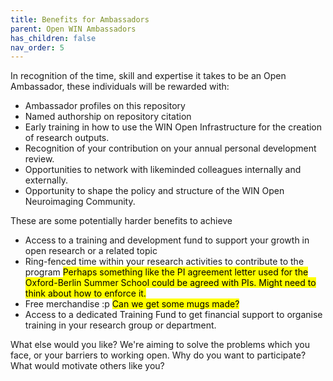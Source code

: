 ```yaml
---
title: Benefits for Ambassadors
parent: Open WIN Ambassadors
has_children: false
nav_order: 5
---
```


In recognition of the time, skill and expertise it takes to be an Open Ambassador, these individuals will be rewarded with:
- Ambassador profiles on this repository
- Named authorship on repository citation
- Early training in how to use the WIN Open Infrastructure for the creation of research outputs.
- Recognition of your contribution on your annual personal development review.
- Opportunities to network with likeminded colleagues internally and externally.
- Opportunity to shape the policy and structure of the WIN Open Neuroimaging Community.

These are some potentially harder benefits to achieve
- Access to a training and development fund to support your growth in open research or a related topic
- Ring-fenced time within your research activities to contribute to the program <mark>Perhaps something like the  PI agreement letter used for the Oxford-Berlin Summer School could be agreed with PIs. Might need to think about how to enforce it.</mark>
- Free merchandise :p <mark>Can we get some mugs made?</mark>
- Access to a dedicated Training Fund to get financial support to organise training in your research group or department.

What else would you like? We're aiming to solve the problems which you face, or your barriers to working open. Why do you want to participate? What would motivate others like you?
